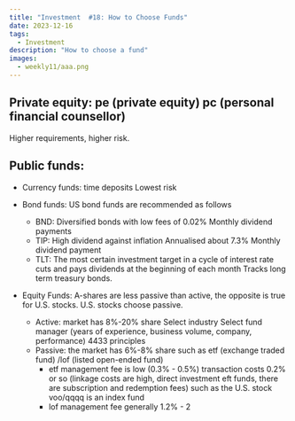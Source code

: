 ```yaml
---
title: "Investment  #18: How to Choose Funds"
date: 2023-12-16
tags:
  - Investment 
description: "How to choose a fund"
images:
  - weekly11/aaa.png
---
```


## Private equity: pe (private equity) pc (personal financial counsellor) 

Higher requirements, higher risk.

## Public funds:

- Currency funds: time deposits Lowest risk

- Bond funds: US bond funds are recommended as follows  
  - BND: Diversified bonds with low fees of 0.02% Monthly dividend payments
  - TIP: High dividend against inflation Annualised about 7.3% Monthly dividend payment
  - TLT: The most certain investment target in a cycle of interest rate cuts and pays dividends at the beginning of each month Tracks long term treasury bonds.

- Equity Funds: A-shares are less passive than active, the opposite is true for U.S. stocks. U.S. stocks choose passive.
  - Active: market has 8%-20% share Select industry Select fund manager (years of experience, business volume, company, performance) 4433 principles
  - Passive: the market has 6%-8% share such as etf (exchange traded fund) /lof (listed open-ended fund)  
    - etf management fee is low (0.3% - 0.5%) transaction costs 0.2% or so (linkage costs are high, direct investment eft funds, there are subscription and redemption fees) such as the U.S. stock voo/qqqq is an index fund
    - lof management fee generally 1.2% - 2